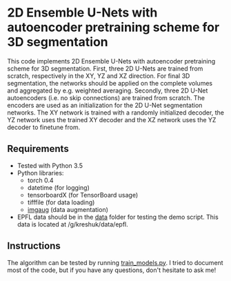 # 2D Ensemble U-Nets with autoencoder pretraining scheme for 3D segmentation

This code implements 2D Ensemble U-Nets with autoencoder pretraining scheme for 3D segmentation. 
First, three 2D U-Nets are trained from scratch, respectively in the XY, YZ and XZ direction. For final 3D segmentation, the networks should be applied on the complete volumes and aggregated by e.g. weighted averaging. 
Secondly, three 2D U-Net autoencoders (i.e. no skip connections) are trained from scratch. The encoders are used as an initialization for the 2D U-Net segmentation networks. The XY network is trained with a randomly initialized decoder, the YZ network uses the trained XY decoder and the XZ network uses the YZ decoder to finetune from. 

## Requirements
- Tested with Python 3.5
- Python libraries: 
    - torch 0.4
    - datetime (for logging)
    - tensorboardX (for TensorBoard usage)
    - tifffile (for data loading)
    - [imgaug](https://github.com/aleju/imgaug) (data augmentation) 
- EPFL data should be in the [data](data) folder for testing the demo script. This data is located at /g/kreshuk/data/epfl. 

## Instructions
The algorithm can be tested by running [train_models.py](train/train_models.py). I tried to document most of the code, but if you have any questions, don't hesitate to ask me! 
